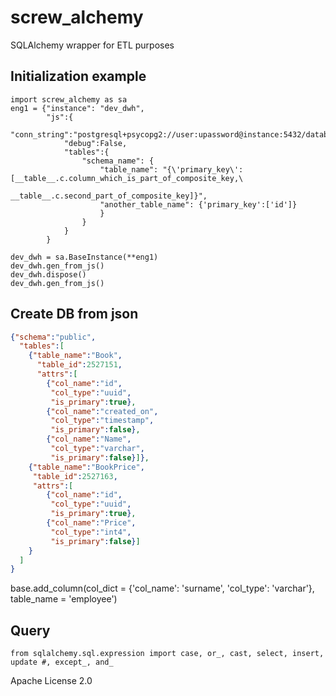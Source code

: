 # screw_alchemy

SQLAlchemy wrapper for ETL purposes

## Initialization example
```python3
import screw_alchemy as sa
eng1 = {"instance": "dev_dwh",
        "js":{
            "conn_string":"postgresql+psycopg2://user:upassword@instance:5432/databaase_name",
            "debug":False,
            "tables":{
                "schema_name": {
                    "table_name": "{\'primary_key\': [__table__.c.column_which_is_part_of_composite_key,\
                                                      __table__.c.second_part_of_composite_key]}",
                    "another_table_name": {'primary_key':['id']}
                    }
                }
            }
        }

dev_dwh = sa.BaseInstance(**eng1)
dev_dwh.gen_from_js()
dev_dwh.dispose()
dev_dwh.gen_from_js()
```

## Create DB from json
```json
{"schema":"public",
  "tables":[
    {"table_name":"Book",
      "table_id":2527151,
      "attrs":[
        {"col_name":"id",
         "col_type":"uuid",
         "is_primary":true},
        {"col_name":"created_on",
         "col_type":"timestamp",
         "is_primary":false},
        {"col_name":"Name",
         "col_type":"varchar",
         "is_primary":false}]},
    {"table_name":"BookPrice",
     "table_id":2527163,
     "attrs":[
        {"col_name":"id",
         "col_type":"uuid",
         "is_primary":true},
        {"col_name":"Price",
         "col_type":"int4",
         "is_primary":false}]
    }
  ]
}
```
base.add_column(col_dict = {'col_name': 'surname', 'col_type': 'varchar'}, table_name = 'employee')
## Query
```python3
from sqlalchemy.sql.expression import case, or_, cast, select, insert, update #, except_, and_
```

Apache License 2.0
